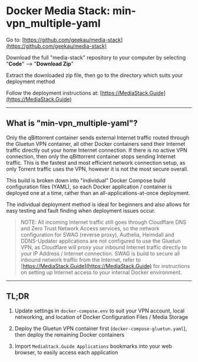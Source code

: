 # Docker Media Stack: min-vpn_multiple-yaml

Go to: [https://github.com/geekau/media-stack](https://github.com/geekau/media-stack)

Download the full "media-stack" repository to your computer by selecting "**Code**" --> "**Download Zip**"

Extract the downloaded zip file, then go to the directory which suits your deployment method

Follow the deployment instructions at: [https://MediaStack.Guide](https://MediaStack.Guide)

---

## What is "min-vpn_multiple-yaml"?

Only the qBittorrent container sends external Internet traffic routed through the Gluetun VPN container, all other Docker containers send their Internet traffic directly out your home Internet connection. If there is no active VPN connection, then only the qBittorrent container stops sending Internet traffic. This is the fastest and most efficient network connection setup, as only Torrent traffic uses the VPN, however it is not the most secure overall.

This build is broken down into "individual" Docker Compose build configuration files (YAML), so each Docker application / container is deployed one at a time, rather than an all-applications-at-once deployment.

The individual deployment method is ideal for beginners and also allows for easy testing and fault finding when deployment issues occur.

> NOTE: All incoming Internet traffic still goes through Cloudflare DNS and Zero Trust Network Access services, so the network configuration for SWAG (reverse proxy), Authelia, Heimdall and DDNS-Updater applications are not configured to use the Gluetun VPN, as Cloudflare will proxy your inbound Internet traffic directly to your IP Address / Internet connection. SWAG is build to secure all inbound network traffic from the Internet, refer to [https://MediaStack.Guide](https://MediaStack.Guide) for instructions on setting up Internet access to your internal Docker environment.

---

## TL;DR

1. Update settings in `docker-compose.env` to suit your VPN account, local networking, and location of Docker Configuration Files / Media Storage

2. Deploy the Gluetun VPN container first (`docker-compose-gluetun.yaml`), then deploy the remaining Docker containers

3. Import `MediaStack.Guide Applications` bookmarks into your web browser, to easily access each application
